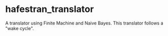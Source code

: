 # hafestran_translator
A translator using Finite Machine and Naive Bayes. This translator follows a "wake cycle".
